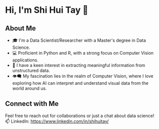 # Hi, I'm Shi Hui Tay 👋

## About Me
- 🎓 I'm a Data Scientist/Researcher with a Master's degree in Data Science.
- 💻 Proficient in Python and R, with a strong focus on Computer Vision applications.
- 🤖 I have a keen interest in extracting meaningful information from unstructured data.
- 👁️‍🗨️ My fascination lies in the realm of Computer Vision, where I love exploring how AI can interpret and understand visual data from the world around us.

## Connect with Me
Feel free to reach out for collaborations or just a chat about data science!
<br />
📫 LinkedIn: https://www.linkedin.com/in/shihuitay/


<!---
shihuitay/shihuitay is a ✨ special ✨ repository because its `README.md` (this file) appears on your GitHub profile.
You can click the Preview link to take a look at your changes.
--->
